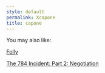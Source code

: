 ```yaml
---
style: default
permalink: Xcapone
title: capone
---
```

You may also like:

[Folly](http://scp-wiki.net/folly)

[The 784  Incident: Part 2: Negotiation](http://scp-wiki.net/784incident2)

